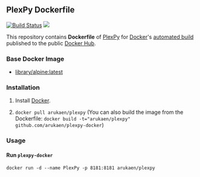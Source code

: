 ## PlexPy Dockerfile

[![Build Status](https://travis-ci.org/arukaen/plexpy-docker.svg?branch=master)](https://travis-ci.org/arukaen/plexpy-docker)
[![](https://images.microbadger.com/badges/image/arukaen/plexpy.svg)](https://microbadger.com/images/arukaen/plexpy "Get your own image badge on microbadger.com")

This repository contains **Dockerfile** of [PlexPy](https://github.com/drzoidberg33/plexpy) for [Docker](https://www.docker.com/)'s [automated build](https://registry.hub.docker.com/u/arukaen/plexpy/) published to the public [Docker Hub](https://hub.docker.com/).

### Base Docker Image

* [library/alpine:latest](https://github.com/docker-library/repo-info/blob/master/repos/alpine/tag-details.md#alpinelatest)

### Installation

1. Install [Docker](https://www.docker.com/).

2. `docker pull arukaen/plexpy`
    (You can also build the image from the Dockerfile: `docker build -t="arukaen/plexpy" github.com/arukaen/plexpy-docker`)

### Usage

#### Run `plexpy-docker`
    docker run -d --name PlexPy -p 8181:8181 arukaen/plexpy
